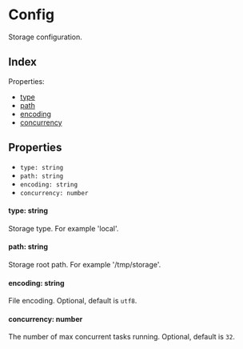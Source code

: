 
# Config


Storage configuration.

## Index



Properties:

- [type](#type-string)
- [path](#path-string)
- [encoding](#encoding-string)
- [concurrency](#concurrency-number)



## Properties

- `type: string`
- `path: string`
- `encoding: string`
- `concurrency: number`


#### type: string

Storage type. For example 'local'.






#### path: string

Storage root path. For example '/tmp/storage'.






#### encoding: string

File encoding. Optional, default is `utf8`.






#### concurrency: number

The number of max concurrent tasks running. Optional, default is `32`.





